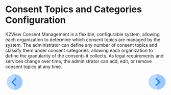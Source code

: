 # Consent Topics and Categories Configuration

K2View Consent Management is a flexible, configurable system, allowing each organization to determine which consent topics are managed by the system. 
The administrator can define any number of consent topics and classify them under consent categories, allowing each organization to define the granularity of the consents it collects. 
As legal requirements and services change over time, the administrator can add, edit, or remove consent topics at any time. 

[![Previous](/articles/DPM/images/Previous.png)](/articles/DPM/08_Consent_Management/01_Consent_Management_Overview.md)[<img align="right" width="60" height="54" src="/articles/DPM/images/Next.png">](/articles/DPM/08_Consent_Management/03_View_Consent_List.md)
